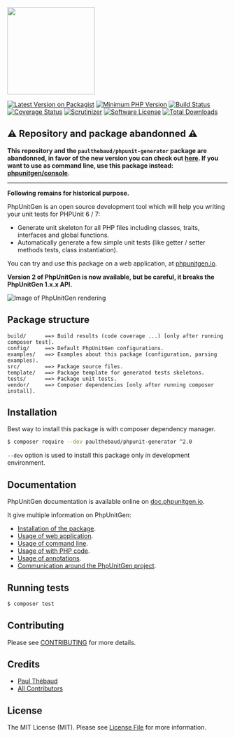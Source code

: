 <img src="https://raw.github.com/paul-thebaud/phpunit-generator-assets/master/logos/logo.svg?sanitize=true" width="200px">

[![Latest Version on Packagist][ico-version]][link-packagist]
[![Minimum PHP Version](https://img.shields.io/badge/php-%3E%3D%207.1-8892BF.svg)](https://php.net/)
[![Build Status][ico-travis]][link-travis]
[![Coverage Status][ico-coveralls]][link-coveralls]
[![Scrutinizer][ico-scrutinizer]][link-scrutinizer]
[![Software License][ico-license]](LICENSE.md)
[![Total Downloads][ico-downloads]][link-downloads]

## :warning: Repository and package abandonned :warning:

**This repository and the `paulthebaud/phpunit-generator` package are abandonned, in favor of the new version you can check out [here](https://phpunitgen.io). If you want to use as command line, use this package instead: [phpunitgen/console](https://github.com/paul-thebaud/phpunitgen-console).**

---

**Following remains for historical purpose.**

PhpUnitGen is an open source development tool which will help you writing your unit tests for PHPUnit 6 / 7:

* Generate unit skeleton for all PHP files including classes, traits, interfaces and global functions.
* Automatically generate a few simple unit tests (like getter / setter methods tests, class instantiation).

You can try and use this package on a web application, at [phpunitgen.io](https://phpunitgen.io).

__Version 2 of PhpUnitGen is now available, but be careful, it breaks the PhpUnitGen 1.x.x API.__

![Image of PhpUnitGen rendering](https://raw.github.com/paul-thebaud/phpunit-generator-assets/master/logos/example.png)

## Package structure

```
build/      ==> Build results (code coverage ...) [only after running composer test].
config/     ==> Default PhpUnitGen configurations.
examples/   ==> Examples about this package (configuration, parsing examples).
src/        ==> Package source files.
template/   ==> Package template for generated tests skeletons.
tests/      ==> Package unit tests.
vendor/     ==> Composer dependencies [only after running composer install].
```

## Installation


Best way to install this package is with composer dependency manager.

```bash
$ composer require --dev paulthebaud/phpunit-generator ^2.0
```

`--dev` option is used to install this package only in development environment.

## Documentation

PhpUnitGen documentation is available online on [doc.phpunitgen.io](https://doc.phpunitgen.io).

It give multiple information on PhpUnitGen:
* [Installation of the package](https://doc.phpunitgen.io/en/installation.html).
* [Usage of web application](https://doc.phpunitgen.io/en/website.html).
* [Usage of command line](https://doc.phpunitgen.io/en/terminal.html).
* [Usage of with PHP code](https://doc.phpunitgen.io/en/php.html).
* [Usage of annotations](https://doc.phpunitgen.io/en/annotations.html).
* [Communication around the PhpUnitGen project](https://doc.phpunitgen.io/en/about.html).

## Running tests

```bash
$ composer test
```

## Contributing

Please see [CONTRIBUTING](CONTRIBUTING.md) for more details.

## Credits

- [Paul Thébaud][link-author]
- [All Contributors][link-contributors]

## License

The MIT License (MIT). Please see [License File](LICENSE.md) for more information.

[ico-version]: https://img.shields.io/packagist/v/paulthebaud/phpunit-generator.svg
[ico-license]: https://img.shields.io/badge/license-MIT-brightgreen.svg
[ico-travis]: https://img.shields.io/travis/paul-thebaud/phpunit-generator/master.svg
[ico-coveralls]: https://img.shields.io/coveralls/paul-thebaud/phpunit-generator/master.svg
[ico-scrutinizer]: https://scrutinizer-ci.com/g/paul-thebaud/phpunit-generator/badges/quality-score.png?b=master
[ico-downloads]: https://img.shields.io/packagist/dt/paulthebaud/phpunit-generator.svg

[link-packagist]: https://packagist.org/packages/paulthebaud/phpunit-generator
[link-travis]: https://travis-ci.org/paul-thebaud/phpunit-generator
[link-coveralls]: https://coveralls.io/github/paul-thebaud/phpunit-generator
[link-scrutinizer]: https://scrutinizer-ci.com/g/paul-thebaud/phpunit-generator/
[link-downloads]: https://packagist.org/packages/paulthebaud/phpunit-generator
[link-author]: https://github.com/paul-thebaud
[link-contributors]: ../../contributors
